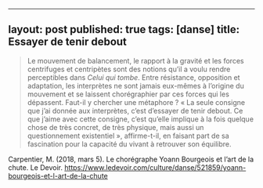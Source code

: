 
---
layout: post
published: true
tags: [danse]
title: Essayer de tenir debout
---

>Le mouvement de balancement, le rapport à la gravité et les forces centrifuges et centripètes sont des notions qu’il a voulu rendre perceptibles dans <i>Celui qui tombe</i>. Entre résistance, opposition et adaptation, les interprètes ne sont jamais eux-mêmes à l’origine du mouvement et se laissent chorégraphier par ces forces qui les dépassent. Faut-il y chercher une métaphore ? « La seule consigne que j’ai donnée aux interprètes, c’est d’essayer de tenir debout. Ce que j’aime avec cette consigne, c’est qu’elle implique à la fois quelque chose de très concret, de très physique, mais aussi un questionnement existentiel », affirme-t-il, en faisant part de sa fascination pour la capacité du vivant à retrouver son équilibre.

Carpentier, M. (2018, mars 5). Le chorégraphe Yoann Bourgeois et l’art de la chute. Le Devoir. https://www.ledevoir.com/culture/danse/521859/yoann-bourgeois-et-l-art-de-la-chute
